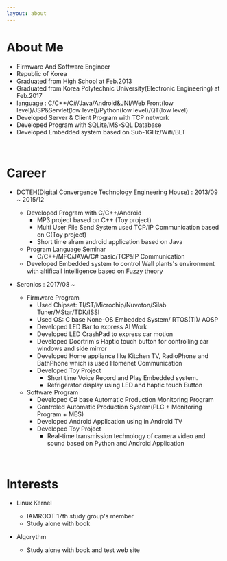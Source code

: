 ```yaml
---
layout: about 
---
```


# About Me
* Firmware And Software Engineer 
* Republic of Korea
* Graduated from High School at Feb.2013
* Graduated from Korea Polytechnic University(Electronic Engineering) at Feb.2017 
* language : C/C++/C#/Java/Android&JNI/Web Front(low level)/JSP&Servlet(low level)/Python(low level)/QT(low level)
* Developed Server & Client Program with TCP network
* Developed Program with SQLite/MS-SQL Database
* Developed Embedded system based on Sub-1GHz/Wifi/BLT


<br/>

# Career
* DCTEH(Digital Convergence Technology Engineering House) : 2013/09 ~ 2015/12
  * Developed Program with C/C++/Android
    * MP3 project based on C++ (Toy project)
    * Multi User File Send System used TCP/IP Communication based on C(Toy project)
    * Short time alram android application based on Java
  * Program Language Seminar 
    * C/C++/MFC/JAVA/C# basic/TCP&IP Communication
  * Developed Embedded system to control Wall plants's environment with altificail intelligence based on Fuzzy theory
    
    
* Seronics : 2017/08 ~
  * Firmware Program
    * Used Chipset: TI/ST/Microchip/Nuvoton/Silab Tuner/MStar/TDK/ISSI
    * Used OS: C base None-OS Embedded System/ RTOS(TI)/ AOSP
    * Developed LED Bar to express AI Work
    * Developed LED CrashPad to express car motion
    * Developed Doortrim's Haptic touch button for controlling car windows and side mirror 
    * Developed Home appliance like Kitchen TV, RadioPhone and BathPhone which is used Homenet Communication
    * Developed Toy Project
      * Short time Voice Record and Play Embedded system.
      * Refrigerator display using LED and haptic touch Button
  * Software Program
    * Developed C# base Automatic Production Monitoring Program
    * Controled Automatic Production System(PLC + Monitoring Program + MES)
    * Developed Android Application using in Android TV
    * Developed Toy Project
      * Real-time transmission technology of camera video and sound based on Python and Android Application
      

<br/>

# Interests
* Linux Kernel
  * IAMROOT 17th study group's member
  * Study alone with book

* Algorythm
  * Study alone with book and test web site 
